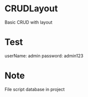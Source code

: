# CRUDLayout
Basic CRUD with layout
# Test
userName: admin
password: admin123
# Note
File script database in project
